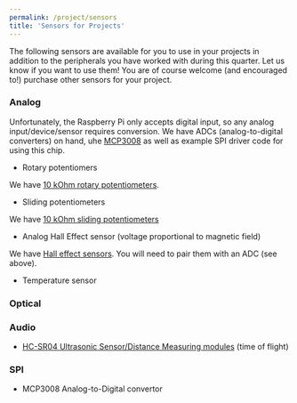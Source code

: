 ```yaml
---
permalink: /project/sensors
title: 'Sensors for Projects'
---
```


The following sensors are available for you to use in your projects in addition
to the peripherals you have worked with during this quarter. Let us know if
you want to use them! You are of course welcome (and encouraged to!) purchase
other sensors for your project.

### Analog

Unfortunately, the Raspberry Pi only accepts digital input, so any analog
input/device/sensor requires conversion. We have ADCs (analog-to-digital
converters) on hand, uhe
[MCP3008](https://www.digikey.com/product-detail/en/microchip-technology/MCP3008-I-P/MCP3008-I-P-ND/319422)
as well as example SPI driver code for using this chip.

* Rotary potentiomers

We have [10 kOhm rotary potentiometers](https://www.adafruit.com/product/4133).

* Sliding potentiometers

We have [10 kOhm sliding potentiometers](https://www.adafruit.com/product/4271)

* Analog Hall Effect sensor (voltage proportional to magnetic field)

We have [Hall effect sensors](https://www.adafruit.com/product/158). You will need
to pair them with an ADC (see above).

* Temperature sensor

### Optical

<!---
* Sharp GP2D12 IR Distance sensors (voltage proportional to distance)

* [TSAL1600 IR LEDs](http://www.mouser.com/ProductDetail/Vishay-Semiconductors/TSAL6100/?qs=hQ8xas2ojoxzFnfG3K8LcA%3D%3D)

* [LTR-3208E IR Phototransistors](http://www.mouser.com/ProductDetail/Lite-On/LTR-3208E/?qs=CJyu4%2FNIJyr9En4gPmghMw%3D%3D)

* [BPV11 NPN Phototransistors](http://www.mouser.com/ProductDetail/Vishay-Semiconductors/BPV11/?qs=%2Fjqivxn91ccQSntIBLifOQ%3D%3D)

* [BPW77NB NPN Phototransistors](http://www.mouser.com/ProductDetail/Vishay-Semiconductors/BPW77NB/?qs=sGAEpiMZZMs50KUSuyRkpr0bn2hcYGU5%252brfx68goEwU%3d)

* HC_SR501 Infrared PIR Motion sensors

* [TSOP 43838 38 KHz IR detectors](https://www.digikey.com/product-detail/en/vishay-semiconductor-opto-division/TSOP34838/751-1386-5-ND/1768188)

* IR emission/sensor modules

* Flame sensor module (760-1100 nm IR detector)

* RGB LED module

* RGB LED SMD module

* 7 color flash LED

* 2 color LED module

* Laser emitter module

* Photoresistor module

* Photointerruptor module
-->

### Audio

<!--
* Electret microphones 
-->

* [HC-SR04 Ultrasonic Sensor/Distance Measuring modules](https://cdn.sparkfun.com/datasheets/Sensors/Proximity/HCSR04.pdf) (time of flight)

<!--
* Microphone sound detection modules (digital threshold and analog outputs)
-->

<!---
### Digital

* Rotary switches

* Reed switches

* Ball switch

* Rotary encoder module

* A1104LUA-T Hall Effect sensor
(schmitt trigger followed by open collector transistor)

* Relay switch module

* Touch sensor module

* Temperature module

* Buzzer (active and passive) modules

* Shock (vibration switch) sensor module

* Tap (vibration switch) module

* Obstacle avoidance module

* 7-segment displays
-->

<!---
### I2C

* [VL6180X Time-of-Flight Distance Sensors](https://www.pololu.com/product/2489)

* [VL53L0X Time-of-Flight Distance Sensors](https://www.pololu.com/product/2490)

* [AltIMU-10 v3 Gyro, Accelerometer, Compass, and Altimeter (L3GD20H, LSM303D, and LPS331AP Carrier)](https://www.pololu.com/product/2469)

* [LSM6DS3 3D Accelerometer and Gyroscope Sensor](https://www.digikey.com/catalog/en/partgroup/sparkfun-6-degrees-of-freedom-breakout-board-lsm6ds3/58635)
-->

### SPI

* MCP3008 Analog-to-Digital convertor

<!--
* DS18B20 Temperature sensor module (not pure SPI)

* [Arducam 2-Megapixel Cameras](http://www.amazon.com/gp/product/B012UXNDOY)

* HC595 SIPO shift registers (for output)

* HC165 PISO shift registers (for input)

* MCP4921 Digital-to-Analog convertor

* MCP4922 Dual Digital-to-Analog convertor

* MCP4162 Digital potentiometer
-->

